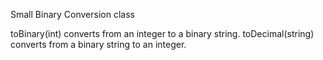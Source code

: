 Small Binary Conversion class

toBinary(int) converts from an integer to a binary string.
toDecimal(string) converts from a binary string to an integer.